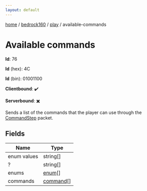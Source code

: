 ```yaml
---
layout: default
---
```


[home](/)  /  [bedrock160](/protocol/bedrock160)  /  [play](/protocol/bedrock160/play)  /  available-commands

# Available commands

**Id**: 76

**Id** (hex): 4C

**Id** (bin): 01001100

**Clientbound**: ✔️

**Serverbound**: ✖️

Sends a list of the commands that the player can use through the [CommandStep](#play_command-step) packet.

## Fields

Name | Type
---|---
enum values | string[]
? | string[]
enums | [enum](/protocol/bedrock160/types/enum)[]
commands | [command](/protocol/bedrock160/types/command)[]

